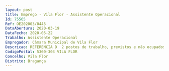 ```yaml
--- 
layout: post
title: Emprego - Vila Flor - Assistente Operacional
Id: 75565
Ref: OE202003/0445
DataAbertura: 2020-03-19
DataFecho: 2020-05-22
Trabalho: Assistente Operacional
Empregador: Câmara Municipal de Vila Flor
Descricao: REFERENCIA D  2 postos de trabalho, previstos e não ocupados no Mapa de Pessoal desta Câmara Municipal, para a carreira e categoria de Assistente Operacional (Canalizadores).  Executar canalizações em edifícios, instalações industriais e outros locais, destinados ao transporte de água ou esgotos  Cortar, roscar e soldar tubos de chumbo, plástico, ferro, fibrocimento e materiais afins  Proceder à reparação de fugas de água  Proceder à desobstrução de saneamentos  Executar novos ramais  Colocar contadores de água  Instalar e reparar torneiras, autoclismos e infiltrações  Instalar equipamentos sanitários e cozinhas.
CodigoPostal: 5360-303 VILA FLOR
Concelho: Vila Flor
Distrito: Bragança
--- 
```

